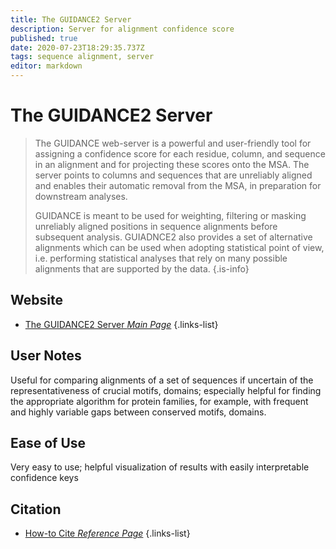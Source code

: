 ```yaml
---
title: The GUIDANCE2 Server
description: Server for alignment confidence score
published: true
date: 2020-07-23T18:29:35.737Z
tags: sequence alignment, server
editor: markdown
---
```


# The GUIDANCE2 Server

> The GUIDANCE web-server is a powerful and user-friendly tool for assigning a confidence score for each residue, column, and sequence in an alignment and for projecting these scores onto the MSA. The server points to columns and sequences that are unreliably aligned and enables their automatic removal from the MSA, in preparation for downstream analyses.
>
> GUIDANCE is meant to be used for weighting, filtering or masking unreliably aligned positions in sequence alignments before subsequent analysis. GUIADNCE2 also provides a set of alternative alignments which can be used when adopting statistical point of view, i.e. performing statistical analyses that rely on many possible alignments that are supported by the data. 
{.is-info}

 
## Website 

- [The GUIDANCE2 Server *Main Page*](http://guidance.tau.ac.il/)
 {.links-list}
 
 ## User Notes
Useful for comparing alignments of a set of sequences if uncertain of the representativeness of crucial motifs, domains; especially helpful for finding the appropriate algorithm for protein families, for example, with frequent and highly variable gaps between conserved motifs, domains.
 
 ## Ease of Use
Very easy to use; helpful visualization of results with easily interpretable confidence keys
 
 
 ## Citation
 
- [How-to Cite *Reference Page*](http://guidance.tau.ac.il/credits.php)
 {.links-list}

